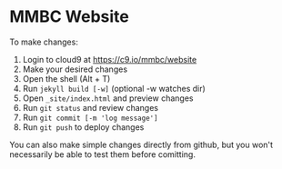MMBC Website
=======

To make changes:
 1. Login to cloud9 at https://c9.io/mmbc/website
 2. Make your desired changes
 3. Open the shell (Alt + T)
 4. Run `jekyll build [-w]` (optional -w watches dir)
 5. Open `_site/index.html` and preview changes
 6. Run `git status` and review changes
 7. Run `git commit [-m 'log message']`
 8. Run `git push` to deploy changes
  
You can also make simple changes directly from github,
but you won't necessarily be able to test them before comitting.
